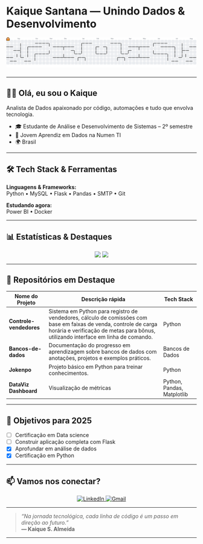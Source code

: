 #  Kaique Santana — Unindo Dados & Desenvolvimento

<picture>
  <source media="(prefers-color-scheme: dark)" srcset="https://raw.githubusercontent.com/KaiqueDev-code/KaiqueDev-code/output/pacman-contribution-graph-dark.svg">
  <source media="(prefers-color-scheme: light)" srcset="https://raw.githubusercontent.com/KaiqueDev-code/KaiqueDev-code/output/pacman-contribution-graph.svg">
  <img alt="pacman contribution graph" src="https://raw.githubusercontent.com/KaiqueDev-code/KaiqueDev-code/output/pacman-contribution-graph.svg">
</picture>

###
---

## 👨‍💻 Olá, eu sou o Kaique  
Analista de Dados apaixonado por código, automações e tudo que envolva tecnologia.

- 🎓 Estudante de Análise e Desenvolvimento de Sistemas – 2º semestre  
- 💼 Jovem Aprendiz em Dados na Numen TI  
- 🌍 Brasil  

---

## 🛠 Tech Stack & Ferramentas

**Linguagens & Frameworks:**  
Python • MySQL • Flask • Pandas • SMTP • Git

**Estudando agora:**  
Power BI • Docker

---

## 📊 Estatísticas & Destaques

<div align="center">
  <img height="170" src="https://github-readme-stats.vercel.app/api?username=KaiqueDev-code&show_icons=true&theme=nightowl&include_all_commits=true" />
  <img height="170" src="https://github-readme-stats.vercel.app/api/top-langs/?username=KaiqueDev-code&layout=compact&theme=nightowl&langs_count=7" />
</div>

---




## 🌟 Repositórios em Destaque

| Nome do Projeto       | Descrição rápida                                                       | Tech Stack                |
|----------------------|----------------------------------------------------------------------|---------------------------|
| **Controle-vendedores** | Sistema em Python para registro de vendedores, cálculo de comissões com base em faixas de venda, controle de carga horária e verificação de metas para bônus, utilizando interface em linha de comando. | Python                    |
| **Bancos-de-dados**     | Documentação do progresso em aprendizagem sobre bancos de dados com anotações, projetos e exemplos práticos.                        | Bancos de Dados            |
| **Jokenpo**             | Projeto básico em Python para treinar conhecimentos.                 | Python                    |
| **DataViz Dashboard**   | Visualização de métricas                                             | Python, Pandas, Matplotlib|

---


## 🎯 Objetivos para 2025

- [ ] Certificação em Data science 
- [ ] Construir aplicação completa com Flask  
- [x] Aprofundar em análise de dados  
- [x] Certificação em Python  

---


## 📫 Vamos nos conectar?

<div align="center">
  <a href="https://www.linkedin.com/in/kaique-santana-de-almeida-97ba59314/" target="_blank" rel="noopener noreferrer">
    <img src="https://img.shields.io/badge/-LinkedIn-%230077B5?style=for-the-badge&logo=linkedin&logoColor=white" alt="LinkedIn"/>
  </a>
  <a href="mailto:seu-email@gmail.com">
    <img src="https://img.shields.io/badge/Gmail-D14836?style=for-the-badge&logo=gmail&logoColor=white" alt="Gmail"/>
  </a>
</div>

---

> *“Na jornada tecnológica, cada linha de código é um passo em direção ao futuro.”*  
> **— Kaique S. Almeida**

---
